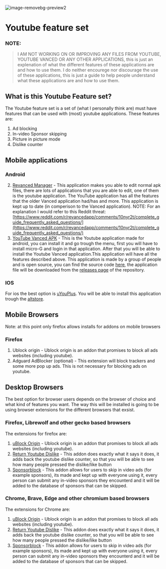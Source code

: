 ![image-removebg-preview2](https://user-images.githubusercontent.com/67846839/217758792-2d76ebf9-d243-4f6b-acf5-d7d5e765f6b5.png)

# Youtube feature set

### NOTE: 
  > I AM NOT WORKING ON OR IMPROVING ANY FILES FROM YOUTUBE, YOUTUBE VANCED OR ANY OTHER APPLICATIONS, this is just an explenation of what the different features of these applications are and how to use them. I do neither encourege nor discourage the use of these applications, this is just a guide to help people understand what these applications are and how to use them.

## What is this Youtube Feature set?

The Youtube feature set is a set of (what I personally think are) must have features that can be used with (most) youtube applications. These features are:

  1. Ad blocking
  2. In-video Sponsor skipping
  3. Picture in picture mode
  4. Dislike counter

## Mobile applications
### Android

  2. [Revanced Manager](https://github.com/revanced)
    - This application makes you able to edit normal apk files, there are lots of applications that you are able to edit, one of them is the youtube application. The YouTube application has all the features that the older Vanced application had/has and more. This application is kept up to date (in comperison to the Vanced application). 
NOTE: For an explanation I would refer to this Reddit threat: [https://www.reddit.com/r/revancedapp/comments/10nyr2t/complete_guide_frequently_asked_questions/](https://www.reddit.com/r/revancedapp/comments/10nyr2t/complete_guide_frequently_asked_questions/)
  2. [YouTube Vanced APK](manager.apk)
    - This is the Youtube application made for android, you can install it and go trough the menu, first you will have to install micro-G and login in that application. After that you will be able to install the Youtube Vanced application.This application will have all the features described above. This application is made by a group of people and is open source, you can find the source code [here](https://github.com/TeamVanced/VancedManager), the application file will be downloaded from the [releases page](https://github.com/Deedikjupijn/vanced/releases/tag/vanced) of the repository.

### IOS

For ios the best option is [uYouPlus](https://github.com/qnblackcat/uYouPlus). You will be able to install this application trough the [altstore](https://altstore.io/).

## Mobile Browsers
 Note: at this point only firefox allows installs for addons on mobile browsers
### Firefox

  1. Ublock origin
    - Ublock origin is an addon that promises to block all ads websites (including youtube).
  2. Adguard AdBlocker (optional)
    - This extension will block trackers and some more pop up ads. This is not necessary for blocking ads on youtube.

## Desktop Browsers

The best option for browser users depends on the browser of choice and what kind of features you want. The way this will be installed is going to be using browser extensions for the different browsers that exsist.

### Firefox, Librewolf and other gecko based browsers
The extensions for firefox are:
  1. [uBlock Origin](https://addons.mozilla.org/en-US/firefox/addon/ublock-origin/)
    - Ublock origin is an addon that promises to block all ads websites (including youtube).
  2. [Return Youtube Dislike](https://addons.mozilla.org/en-US/firefox/addon/return-youtube-dislikes/)
    - This addon does exactly what it says it does, it adds back the youtube dislike counter, so that you will be able to see how many people pressed the dislike/like button
  3. [Sponsorblock](https://addons.mozilla.org/en-US/firefox/addon/sponsorblock/)
    - This addon allows for users to skip in video ads (for example sponsors), its made and kept up with everyone using it, every person can submit any in-video sponsors they encounterd and it will be added to the database of sponsors that can be skipped.

### Chrome, Brave, Edge and other chromium based browsers
The extensions for Chrome are:
  1. [uBlock Origin](https://chrome.google.com/webstore/detail/ublock-origin/cjpalhdlnbpafiamejdnhcphjbkeiagm)
    - Ublock origin is an addon that promises to block all ads websites (including youtube).
  2. [Return Youtube Dislike](https://chrome.google.com/webstore/detail/return-youtube-dislike/gebbhagfogifgggkldgodflihgfeippi)
    - This addon does exactly what it says it does, it adds back the youtube dislike counter, so that you will be able to see how many people pressed the dislike/like button
  3. [Sponsorblock](https://chrome.google.com/webstore/detail/sponsorblock-for-youtube/mnjggcdmjocbbbhaepdhchncahnbgone)
    - This addon allows for users to skip in video ads (for example sponsors), its made and kept up with everyone using it, every person can submit any in-video sponsors they encounterd and it will be added to the database of sponsors that can be skipped.
